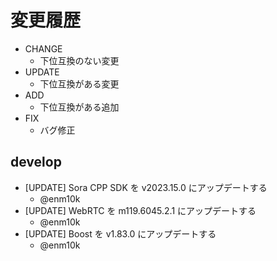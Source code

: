 # 変更履歴

- CHANGE
    - 下位互換のない変更
- UPDATE
    - 下位互換がある変更
- ADD
    - 下位互換がある追加
- FIX
    - バグ修正

## develop

- [UPDATE] Sora CPP SDK を v2023.15.0 にアップデートする
  - @enm10k
- [UPDATE] WebRTC を m119.6045.2.1 にアップデートする
  - @enm10k
- [UPDATE] Boost を v1.83.0 にアップデートする
  - @enm10k